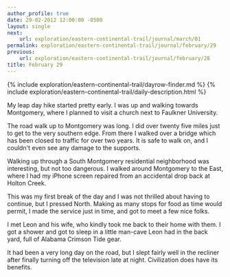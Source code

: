 ```yaml
---
author_profile: true
date: 29-02-2012 12:00:00 -0500
layout: single
next:
    url: exploration/eastern-continental-trail/journal/march/01
permalink: exploration/eastern-continental-trail/journal/february/29
previous:
    url: exploration/eastern-continental-trail/journal/february/28
title: February 29
---
```

{% include exploration/eastern-continental-trail/dayrow-finder.md %}
{% include exploration/eastern-continental-trail/daily-description.html %}

My leap day hike started pretty early. I was up and walking towards Montgomery, where I planned to visit a church next to Faulkner University.

The road walk up to Montgomery was long. I did over twenty five miles just to get to the very southern edge. From there I walked over a bridge which has been closed to traffic for over two years. It is safe to walk on, and I couldn't even see any damage to the supports.

Walking up through a South Montgomery residential neighborhood was interesting, but not too dangerous. I walked around Montgomery to the East, where I had my iPhone screen repaired from an accidental drop back at Holton Creek.

This was my first break of the day and I was not thrilled about having to continue, but I pressed North. Making as many stops for food as time would permit, I made the service just in time, and got to meet a few nice folks.

I met Leon and his wife, who kindly took me back to their home with them. I got a shower and got to sleep in a little man-cave Leon had in the back yard, full of Alabama Crimson Tide gear.

It had been a very long day on the road, but I slept fairly well in the recliner after finally turning off the television late at night. Civilization does have its benefits.